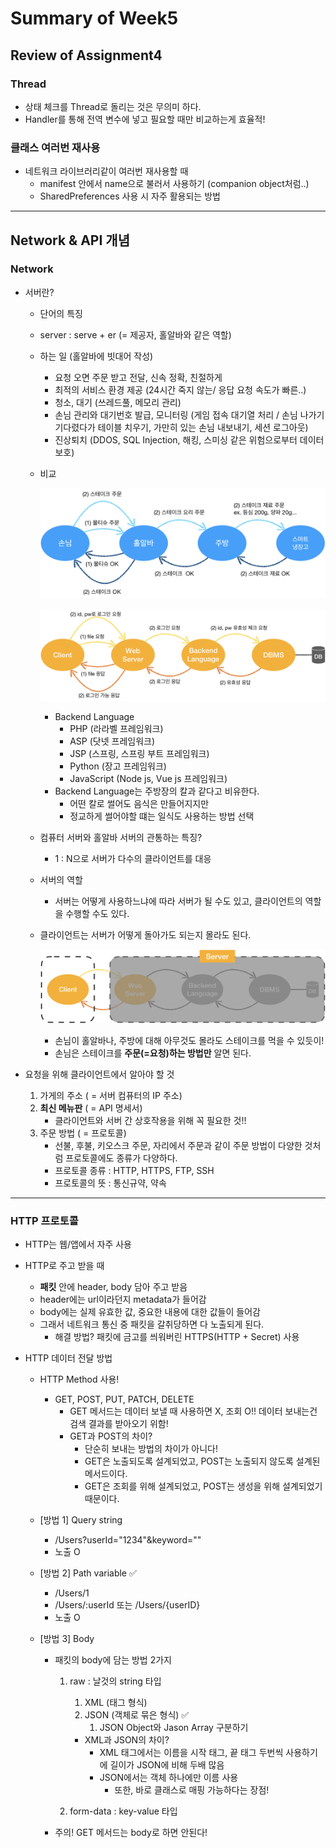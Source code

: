 # Summary of Week5
## Review of Assignment4

### Thread
* 상태 체크를 Thread로 돌리는 것은 무의미 하다.
* Handler를 통해 전역 변수에 넣고 필요할 때만 비교하는게 효율적!

### 클래스 여러번 재사용

* 네트워크 라이브러리같이 여러번 재사용할 때
  * manifest 안에서 name으로 불러서 사용하기 (companion object처럼..)
  * SharedPreferences 사용 시 자주 활용되는 방법

---

## Network & API 개념

### Network

* 서버란?

  * 단어의 특징
    
  * server : serve + er (= 제공자, 홀알바와 같은 역할)
    
  * 하는 일 (홀알바에 빗대어 작성)

    * 요청 오면 주문 받고 전달, 신속 정확, 친절하게
    * 최적의 서비스 환경 제공 (24시간 죽지 않는/ 응답 요청 속도가 빠른..)
    * 청소, 대기 (쓰레드풀, 메모리 관리)
    * 손님 관리와 대기번호 발급, 모니터링 (게임 접속 대기열 처리 / 손님 나가기 기다렸다가 테이블 치우기, 가만히 있는 손님 내보내기, 세션 로그아웃)
    * 진상퇴치 (DDOS, SQL Injection, 해킹, 스미싱 같은 위험으로부터 데이터 보호)

  * 비교

    ![홀알바-손님](./images/server1.png)

    ![서버-클라이언트](./images/server2.png)

     * Backend Language
       	* PHP (라라벨 프레임워크)
       	* ASP (닷넷 프레임워크)
       	* JSP (스프링, 스프링 부트 프레임워크)
       	* Python (장고 프레임워크)
       	* JavaScript (Node js, Vue js 프레임워크)
     * Backend Language는 주방장의 칼과 같다고 비유한다.
       	* 어떤 칼로 썰어도 음식은 만들어지지만
       	* 정교하게 썰어야할 떄는 일식도 사용하는 방법 선택

  * 컴퓨터 서버와 홀알바 서버의 관통하는 특징?

    * 1 : N으로 서버가 다수의 클라이언트를 대응

  * 서버의 역할

    * 서버는 어떻게 사용하느냐에 따라 서버가 될 수도 있고, 클라이언트의 역할을 수행할 수도 있다.

  * 클라이언트는 서버가 어떻게 돌아가도 되는지 몰라도 된다.

    ![서버-클라이언트](./images/server3.png)

    * 손님이 홀알바나, 주방에 대해 아무것도 몰라도 스테이크를 먹을 수 있듯이!
    * 손님은 스테이크를 **주문(=요청)하는 방법만** 알면 된다.

* 요청을 위해 클라이언트에서 알아야 할 것

  1.  가게의 주소 ( = 서버 컴퓨터의 IP 주소)
  2. **최신 메뉴판** ( = API 명세서)
     * 클라이언트와 서버 간 상호작용을 위해 꼭 필요한 것!!
  3. 주문 방법 ( = 프로토콜)
     * 선불, 후불, 키오스크 주문, 자리에서 주문과 같이 주문 방법이 다양한 것처럼 프로토콜에도 종류가 다양하다.
     * 프로토콜 종류 : HTTP, HTTPS, FTP, SSH
     * 프로토콜의 뜻 : 통신규약, 약속

---

### HTTP 프로토콜

* HTTP는 웹/앱에서 자주 사용

* HTTP로 주고 받을 때

  * **패킷** 안에 header, body 담아 주고 받음
  * header에는 url이라던지 metadata가 들어감
  * body에는 실제 유효한 값, 중요한 내용에 대한 값들이 들어감
  * 그래서 네트워크 통신 중 패킷을 갈취당하면 다 노출되게 된다.
    * 해결 방법? 패킷에 금고를 씌워버린 HTTPS(HTTP + Secret) 사용

* HTTP 데이터 전달 방법

  * HTTP Method 사용!

    * GET, POST, PUT, PATCH, DELETE
      * GET 메서드는 데이터 보낼 때 사용하면 X, 조회 O!!
        데이터 보내는건 검색 결과를 받아오기 위함!
      * GET과 POST의 차이?
        * 단순히 보내는 방법의 차이가 아니다!
        * GET은 노출되도록 설계되었고, POST는 노출되지 않도록 설계된 메서드이다.
        * GET은 조회를 위해 설계되었고, POST는 생성을 위해 설계되었기 때문이다.

  * [방법 1] Query string

    * /Users?userId="1234"&keyword=""
    * 노출 O

  * [방법 2] Path variable ✅

    * /Users/1
    * /Users/:userId 또는 /Users/{userID}
    * 노출 O

  * [방법 3] Body

    * 패킷의 body에 담는 방법 2가지

      1. raw : 날것의 string 타입

         1. XML (태그 형식)
         2. JSON (객체로 묶은 형식) ✅
            1. JSON Object와 Jason Array 구분하기

         * XML과 JSON의 차이?
           * XML 태그에서는 이름을 시작 태그, 끝 태그 두번씩 사용하기에 길이가 JSON에 비해 두배 많음
           * JSON에서는 객체 하나에만 이름 사용
             * 또한, 바로 클래스로 매핑 가능하다는 장점!

      2. form-data : key-value 타입

    * 주의! GET 메서드는 body로 하면 안된다!